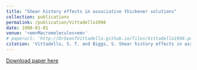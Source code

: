 ```yaml
---
title: "Shear history effects in associative thickener solutions"
collection: publications
permalink: /publication/Vittadello1998
date: 1998-01-01
venue: '<em>Macromolecules<em>'
# paperurl: 'http://DrSeanTVittadello.github.io/files/Vittadello1998.pdf'
citation: 'Vittadello, S. T. and Biggs, S. Shear history effects in associative thickener solutions. *Macromolecules*, 1998, 31, 7691-7697.'
---
```

[Download paper here](http://DrSeanTVittadello.github.io/files/Vittadello1998.pdf)

